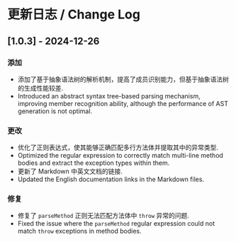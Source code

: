 # 更新日志 / Change Log

## [1.0.3] - 2024-12-26
### 添加
- 添加了基于抽象语法树的解析机制，提高了成员识别能力，但基于抽象语法树的生成性能较差.
- Introduced an abstract syntax tree-based parsing mechanism, improving member recognition ability, although the performance of AST generation is not optimal.

### 更改
- 优化了正则表达式，使其能够正确匹配多行方法体并提取其中的异常类型.
- Optimized the regular expression to correctly match multi-line method bodies and extract the exception types within them.
- 更新了 Markdown 中英文文档的链接.
- Updated the English documentation links in the Markdown files.

### 修复
- 修复了 `parseMethod` 正则无法匹配方法体中 `throw` 异常的问题.
- Fixed the issue where the `parseMethod` regular expression could not match `throw` exceptions in method bodies.
